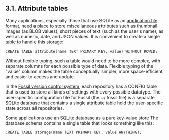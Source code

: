 ## 3\.1\. Attribute tables


 Many applications, especially those that use SQLite as an
[application file format](appfileformat.html), need a place to store miscellaneous attributes
such as thumbnail images (as BLOB values), short pieces of text (such
as the user's name), as well as numeric, date, and JSON values. It is
convenient to create a single table to handle this storage:




```
CREATE TABLE attribute(name TEXT PRIMARY KEY, value) WITHOUT ROWID;

```

Without flexible typing, such a table would need to be more complex,
with separate columns for each possible type of data. Flexible typing
of the "value" column makes the table conceptually simpler, more
space\-efficient, and easier to access and update.



In the [Fossil version control system](https://fossil-scm.org/), each
repository has a CONFIG table that is used to store all kinds of settings
with every possible datatype. The user\-specific configuration file
for Fossil (the \~/.fossil file) is a separate SQLite database that contains
a single attribute table hold the user\-specific state across all
repositories.



 Some applications use an SQLite database as a pure key\-value store
The database schema contains a single table that looks something like this:




```
CREATE TABLE storage(name TEXT PRIMARY KEY, value ANYTHING);

```

